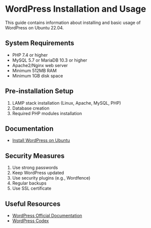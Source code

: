 # WordPress Installation and Usage

This guide contains information about installing and basic usage of WordPress on Ubuntu 22.04.

## System Requirements

- PHP 7.4 or higher
- MySQL 5.7 or MariaDB 10.3 or higher
- Apache2/Nginx web server
- Minimum 512MB RAM
- Minimum 1GB disk space

## Pre-installation Setup

1. LAMP stack installation (Linux, Apache, MySQL, PHP)
2. Database creation
3. Required PHP modules installation

## Documentation

- [Install WordPress on Ubuntu](./install.on.ubuntu.md)

## Security Measures

1. Use strong passwords
2. Keep WordPress updated
3. Use security plugins (e.g., Wordfence)
4. Regular backups
5. Use SSL certificate

## Useful Resources

- [WordPress Official Documentation](https://wordpress.org/documentation/)
- [WordPress Codex](https://codex.wordpress.org/)
